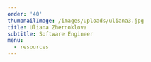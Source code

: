 ```yaml
---
order: '40'
thumbnailImage: /images/uploads/uliana3.jpg
title: Uliana Zhernoklova
subtitle: Software Engineer
menu:
  - resources
---
```



